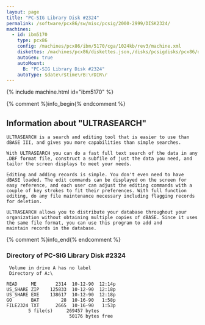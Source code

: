 ```yaml
---
layout: page
title: "PC-SIG Library Disk #2324"
permalink: /software/pcx86/sw/misc/pcsig/2000-2999/DISK2324/
machines:
  - id: ibm5170
    type: pcx86
    config: /machines/pcx86/ibm/5170/cga/1024kb/rev3/machine.xml
    diskettes: /machines/pcx86/diskettes.json,/disks/pcsigdisks/pcx86/diskettes.json
    autoGen: true
    autoMount:
      B: "PC-SIG Library Disk #2324"
    autoType: $date\r$time\rB:\rDIR\r
---
```


{% include machine.html id="ibm5170" %}

{% comment %}info_begin{% endcomment %}

## Information about "ULTRASEARCH"

    ULTRASEARCH is a search and editing tool that is easier to use than
    dBASE III, and gives you more capabilities than simple searches.
    
    With ULTRASEARCH you can do a fast full text search of the data in any
    .DBF format file, construct a subfile of just the data you need, and
    tailor the screen displays to meet your needs.
    
    Editing and adding records is simple. You don't even need to have
    dBASE loaded. The edit commands can be displayed on the screen for
    easy reference, and each user can adjust the editing commands with a
    couple of key strokes to fit their preferences. With full function
    editing, do any file maintenance necessary including flagging records
    for deletion.
    
    ULTRASEARCH allows you to distribute your database throughout your
    organization without obtaining multiple copies of dBASE. Since it uses
    the same file format, you can use this program to add and
    maintain records in the database.
{% comment %}info_end{% endcomment %}


### Directory of PC-SIG Library Disk #2324

     Volume in drive A has no label
     Directory of A:\

    READ     ME       2314  10-12-90  12:14p
    US_SHARE ZIP    125833  10-12-90  12:18p
    US_SHARE EXE    138617  10-12-90  12:18p
    GO       BAT        28  10-16-90   1:58p
    FILE2324 TXT      2665  10-16-90   1:53p
            5 file(s)     269457 bytes
                           50176 bytes free
